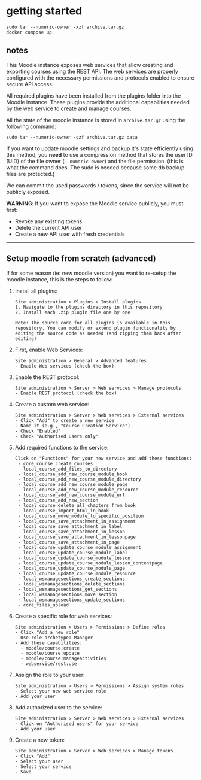 # getting started
```
sudo tar --numeric-owner -xzf archive.tar.gz
docker compose up
```

## notes
This Moodle instance exposes web services that allow creating and exporting courses using the REST API. The web services are properly configured with the necessary permissions and protocols enabled to ensure secure API access.

All required plugins have been installed from the plugins folder into the Moodle instance. These plugins provide the additional capabilities needed by the web service to create and manage courses.

All the state of the moodle instance is stored in `archive.tar.gz` using the following command:

```
sudo tar --numeric-owner -czf archive.tar.gz data
```
If you want to update moodle settings and backup it's state efficiently using this method, you **need** to use a compression method that stores the user ID (UID) of the file owner (`--numeric-owner`) and the file permission. (this is what the command does. The sudo is needed because some db backup files are protected.)

We can commit the used passwords / tokens, since the service will not be publicly exposed.

**WARNING**: If you want to expose the Moodle service publicly, you must first:
- Revoke any existing tokens
- Delete the current API user
- Create a new API user with fresh credentials



---

## Setup moodle from scratch (advanced)

If for some reason (ie: new moodle version) you want to re-setup the moodle instance, this is the steps to follow:
1. Install all plugins:
    ```
    Site administration > Plugins > Install plugins
    1. Navigate to the plugins directory in this repository
    2. Install each .zip plugin file one by one
    
    Note: The source code for all plugins is available in this repository. You can modify or extend plugin functionality by editing the source code as needed (and zipping them back after editing)
    ```

2. First, enable Web Services:
   ```
   Site administration > General > Advanced features
   - Enable Web services (check the box)
   ```

3. Enable the REST protocol:
   ```
   Site administration > Server > Web services > Manage protocols
   - Enable REST protocol (check the box)
   ```

4. Create a custom web service:
   ```
   Site administration > Server > Web services > External services
   - Click "Add" to create a new service
   - Name it (e.g., "Course Creation Service")
   - Check "Enabled"
   - Check "Authorised users only"
   ```

5. Add required functions to the service:
   ```
   Click on "Functions" for your new service and add these functions:
    - core_course_create_courses
    - local_course_add_files_to_directory
    - local_course_add_new_course_module_book
    - local_course_add_new_course_module_directory
    - local_course_add_new_course_module_page
    - local_course_add_new_course_module_resource
    - local_course_add_new_course_module_url
    - local_course_add_new_section
    - local_course_delete_all_chapters_from_book
    - local_course_import_html_in_book
    - local_course_move_module_to_specific_position
    - local_course_save_attachment_in_assignment
    - local_course_save_attachment_in_label
    - local_course_save_attachment_in_lesson
    - local_course_save_attachment_in_lessonpage
    - local_course_save_attachment_in_page
    - local_course_update_course_module_assignment
    - local_course_update_course_module_label
    - local_course_update_course_module_lesson
    - local_course_update_course_module_lesson_contentpage
    - local_course_update_course_module_page
    - local_course_update_course_module_resource
    - local_wsmanagesections_create_sections
    - local_wsmanagesections_delete_sections
    - local_wsmanagesections_get_sections
    - local_wsmanagesections_move_section
    - local_wsmanagesections_update_sections
    - core_files_upload

   ```

6. Create a specific role for web services:
   ```
   Site administration > Users > Permissions > Define roles
   - Click "Add a new role"
   - Use role archetype: Manager
   - Add these capabilities:
     - moodle/course:create
     - moodle/course:update
     - moodle/course:manageactivities
     - webservice/rest:use
     ```

7. Assign the role to your user:
   ```
   Site administration > Users > Permissions > Assign system roles
   - Select your new web service role
   - Add your user
   ```

8. Add authorized user to the service:
   ```
   Site administration > Server > Web services > External services
   - Click on "Authorised users" for your service
   - Add your user
   ```

9. Create a new token:
   ```
   Site administration > Server > Web services > Manage tokens
   - Click "Add"
   - Select your user
   - Select your service
   - Save
   ```